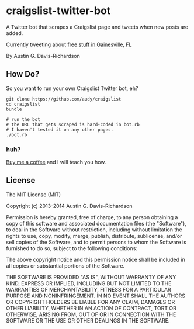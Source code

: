 # craigslist-twitter-bot

A Twitter bot that scrapes a Craigslist page and tweets when new posts
are added.

Currently tweeting about
[free stuff in Gainesville, FL](http://twitter.com/gvillejunk)

By Austin G. Davis-Richardson

## How Do?

So you want to run your own Craigslist Twitter bot, eh?

```
git clone https://github.com/audy/craigslist
cd craigslist
bundle

# run the bot
# the URL that gets scraped is hard-coded in bot.rb
# I haven't tested it on any other pages.
./bot.rb
```

### huh?

[Buy me a coffee](http://goo.gl/maps/akdnw) and I will teach you how.

## License

The MIT License (MIT)

Copyright (c) 2013-2014 Austin G. Davis-Richardson

Permission is hereby granted, free of charge, to any person obtaining a
copy of this software and associated documentation files (the "Software"), to
deal in the Software without restriction, including without limitation the
rights to use, copy, modify, merge, publish, distribute, sublicense, and/or
sell copies of the Software, and to permit persons to whom the Software is
furnished to do so, subject to the following conditions:

The above copyright notice and this permission notice shall be included
in all copies or substantial portions of the Software.

THE SOFTWARE IS PROVIDED "AS IS", WITHOUT WARRANTY OF ANY KIND, EXPRESS
OR IMPLIED, INCLUDING BUT NOT LIMITED TO THE WARRANTIES OF MERCHANTABILITY,
FITNESS FOR A PARTICULAR PURPOSE AND NONINFRINGEMENT. IN NO EVENT SHALL
THE AUTHORS OR COPYRIGHT HOLDERS BE LIABLE FOR ANY CLAIM, DAMAGES OR OTHER
LIABILITY, WHETHER IN AN ACTION OF CONTRACT, TORT OR OTHERWISE, ARISING
FROM, OUT OF OR IN CONNECTION WITH THE SOFTWARE OR THE USE OR OTHER DEALINGS
IN THE SOFTWARE.
